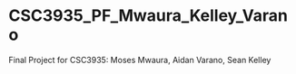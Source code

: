 # CSC3935_PF_Mwaura_Kelley_Varano
Final Project for CSC3935: Moses Mwaura, Aidan Varano, Sean Kelley
